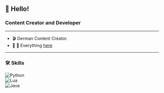 ## 👋 Hello!

### Content Creator and Developer 

---

- 🎬 German Content Creator.  
- 🚀 🔗 Everything [here](https://nuggets.wtf)  

---

### 🛠 Skills  
![Python](https://img.shields.io/badge/-Python-3776AB?logo=python&logoColor=white&style=flat)  
![Lua](https://img.shields.io/badge/-Lua-2C2D72?logo=lua&logoColor=white&style=flat)  
![Java](https://img.shields.io/badge/-Java-007396?logo=java&logoColor=white&style=flat)  
